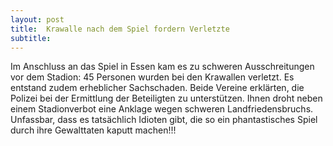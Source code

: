 ```yaml
---
layout: post
title:  Krawalle nach dem Spiel fordern Verletzte
subtitle:  
---
```


Im Anschluss an das Spiel in Essen kam es zu schweren Ausschreitungen vor dem Stadion: 45 Personen wurden bei den Krawallen verletzt. Es entstand zudem erheblicher Sachschaden. Beide Vereine erklärten, die Polizei bei der Ermittlung der Beteiligten zu unterstützen. Ihnen droht neben einem Stadionverbot eine Anklage wegen schweren Landfriedensbruchs. Unfassbar, dass es tatsächlich Idioten gibt, die so ein phantastisches Spiel durch ihre Gewalttaten kaputt machen!!!


